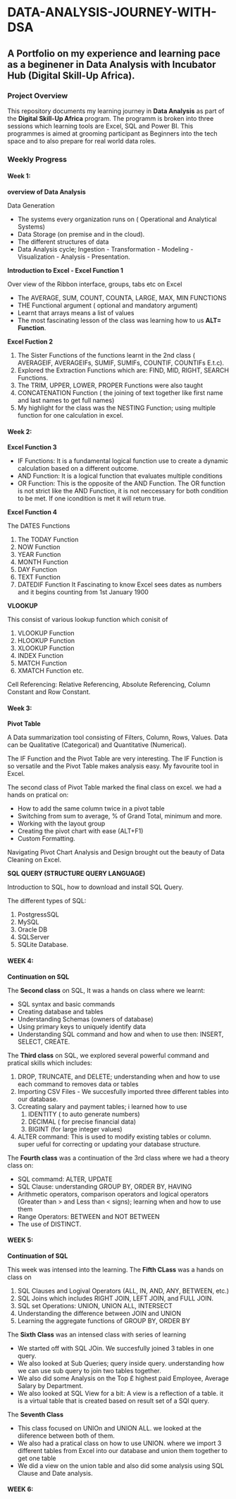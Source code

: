# DATA-ANALYSIS-JOURNEY-WITH-DSA
## A Portfolio on my experience and learning pace as a beginener in Data Analysis with Incubator Hub (Digital Skill-Up Africa).

### Project Overview

This repository documents my learning journey in **Data Analysis** as part of the **Digital Skill-Up Africa** program. The programm is broken into three sessions which learning tools are Excel, SQL and Power BI. This programmes is aimed at grooming participant as Beginners into the tech space and to also prepare for real world data roles.  

### Weekly Progress

#### Week 1:
**overview of Data Analysis**

 Data Generation
- The systems every organization runs on ( Operational and Analytical Systems)
- Data Storage (on premise and in the cloud).
- The different structures of data
- Data Analysis cycle; Ingestion - Transformation - Modeling - Visualization - Analysis - Presentation.  

**Introduction to Excel - Excel Function 1**
 
Over view of the Ribbon interface, groups, tabs etc on Excel
- The AVERAGE, SUM, COUNT, COUNTA, LARGE, MAX, MIN FUNCTIONS
- THE Functional argument ( optional and mandatory argument)
- Learnt that arrays means a list of values
- The most fascinating lesson of the class was learning how to us **ALT= Function**. 

**Excel Fuction 2**
  
 1. The Sister Functions of the functions learnt in the 2nd class ( AVERAGEIF, AVERAGEIFs, SUMIF, SUMIFs, COUNTIF, COUNTIFs E.t.c).
 2. Explored the Extraction Functions which are: FIND, MID, RIGHT, SEARCH Functions.
 3. The TRIM, UPPER, LOWER, PROPER Functions were also taught
 4. CONCATENATION Function ( the joining of text together like first name and last names to get full names)
 5. My highlight for the class was the NESTING Function; using multiple function for one calculation in excel.

#### Week 2:
**Excel Function 3**
  - IF Functions: It is a fundamental logical function use to create a dynamic calculation based on a different outcome.
  - AND Function: It is a logical function that evaluates multiple conditions
  - OR Function: This is the opposite of the AND Function. The OR function is not strict like the AND Function, it is not neccessary for both condition to be met. If one icondition is met it will return true.


**Excel Function 4**

The DATES Functions 
 1. The TODAY Function
 2. NOW Function
 3. YEAR Function
 4. MONTH Function
 5. DAY Function
 6. TEXT Function
 7. DATEDIF Function
It Fascinating to know Excel sees dates as numbers and it begins counting from 1st January 1900

**VLOOKUP**

This consist of various lookup function which conisit of 
1. VLOOKUP Function
2. HLOOKUP Function
3. XLOOKUP Function
4. INDEX Function
5. MATCH Function
6. XMATCH Function etc.

Cell Referencing: Relative Referencing, Absolute Referencing, Column Constant and Row Constant.

#### Week 3:
**Pivot Table**

A Data summarization tool consisting of Filters, Column, Rows, Values. Data can be Qualitative (Categorical) and Quantitative (Numerical).

The IF Function and the Pivot Table are very interesting. The IF Function is so versatile and the Pivot Table makes analysis easy. My favourite tool in Excel. 

The second class of Pivot Table marked the final class on excel. we had a hands on pratical on:
- How to add the same column twice in a pivot table
- Switching from sum to average, % of Grand Total, minimum and more.
- Working with the layout group
- Creating the pivot chart with ease (ALT+F1)
- Custom Formatting.

Navigating Pivot Chart Analysis and Design brought out the beauty of Data Cleaning on Excel. 

**SQL QUERY (STRUCTURE QUERY LANGUAGE)**

Introduction to SQL, how to download and install SQL Query.

The different types of SQL:
  1. PostgressSQL
  2. MySQL
  3. Oracle DB
  4. SQLServer
  5. SQLite Database.

   
#### WEEK 4:
**Continuation on SQL**

The **Second class** on SQL, It was a hands on class where we learnt:
- SQL syntax and basic commands
- Creating database and tables
- Understanding Schemas (owners of database)
- Using primary keys to uniquely identify data
- Understanding SQL command and how and when to use then: INSERT, SELECT, CREATE.

The **Third class** on SQL, we explored several powerful command and pratical skills which includes:
  1. DROP, TRUNCATE, and DELETE; understanding when and how to use each command to removes data or tables
  2. Importing CSV Files - We succesfully imported three different tables into our database.
  3. Ccreating salary and payment tables; i learned how to use
     1. IDENTITY ( to auto generate numbers)
     2. DECIMAL ( for precise financial data)
     3. BIGINT (for large integer values)
 4. ALTER command: This is used to modify existing tables or column. super ueful for correcting or updating your database structure.

The **Fourth class** was a continuation of the 3rd class where we had a theory class on:
- SQL commamd: ALTER, UPDATE
- SQL Clause: understanding GROUP BY, ORDER BY, HAVING
- Arithmetic operators, comparison operators and logical operators (Greater than > and Less than < signs); learning when and how to use them
- Range Operators: BETWEEN and NOT BETWEEN
- The use of DISTINCT.

#### WEEK 5:
**Continuation of SQL**

This week was intensed into the learning. The **Fifth CLass** was a hands on class on 
  1. SQL Clauses and Logival Operators (ALL, IN, AND, ANY, BETWEEN, etc.)
  2. SQL Joins which includes RIGHT JOIN, LEFT JOIN, and FULL JOIN.
  3. SQL set Operations: UNION, UNION ALL, INTERSECT
  4. Understanding the difference between JOIN and UNION
  5. Learning the aggregate functions of GROUP BY, ORDER BY

The **Sixth Class** was an intensed class with series of learning

- We started off with SQL JOin. We succesfully joined 3 tables in one query.
- We also looked at Sub Queries; query inside query. understanding how we can use sub query to join two tables together.
- We also did some Analysis on the Top £ highest paid Employee, Average Salary by Department.
- We also looked at SQL View for a bit: A view is a reflection of a table. it is a virtual table that is created based on result set of a SQl query.

The **Seventh Class**

- This class focused on UNIOn and UNION ALL. we looked at the diiference between both of them.
- We also had a pratical class on how to use UNION. where we import 3 different tables from Excel into our database and union them together to get one table
- We did a view on the union table and also did some analysis using SQL Clause and Date analysis.

#### WEEK 6:

